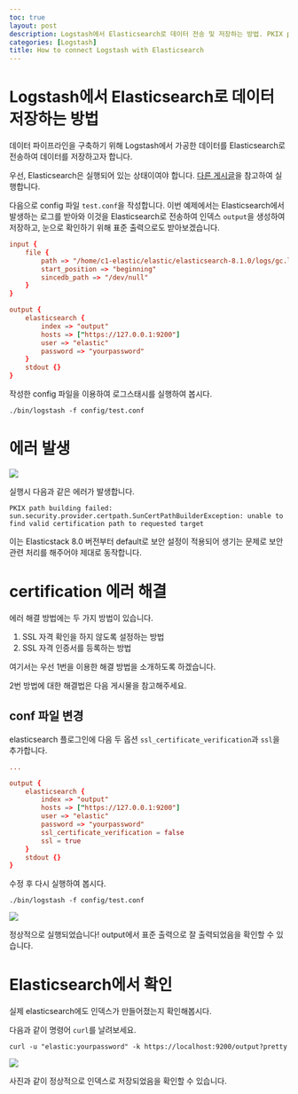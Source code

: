 ```yaml
---
toc: true
layout: post
description: Logstash에서 Elasticsearch로 데이터 전송 및 저장하는 방법. PKIX path building failed 에러 해결법.
categories: [Logstash]
title: How to connect Logstash with Elasticsearch
---
```


# Logstash에서 Elasticsearch로 데이터 저장하는 방법

데이터 파이프라인을 구축하기 위해 Logstash에서 가공한 데이터를 Elasticsearch로 전송하여 데이터를 저장하고자 합니다.

우선, Elasticsearch은 실행되어 있는 상태이여야 합니다. [다른 게시글](https://knu-cd2.github.io/blog/elasticsearch/kibana/2022/05/11/intergrating-elasticsearch-and-kibana.html)을 참고하여 실행합니다.

다음으로 config 파일 `test.conf`을 작성합니다. 이번 예제에서는 Elasticsearch에서 발생하는 로그를 받아와 이것을 Elasticsearch로 전송하여 인덱스 `output`을 생성하여 저장하고, 눈으로 확인하기 위해 표준 출력으로도 받아보겠습니다.

```conf
input {
    file {
        path => "/home/c1-elastic/elastic/elasticsearch-8.1.0/logs/gc.log"
        start_position => "beginning"
        sincedb_path => "/dev/null"
    }
}

output {
    elasticsearch {
        index => "output"
        hosts => ["https://127.0.0.1:9200"]
        user => "elastic"
        password => "yourpassword"
    }
    stdout {}
}
```

작성한 config 파일을 이용하여 로그스태시를 실행하여 봅시다.

```shell
./bin/logstash -f config/test.conf
```

# 에러 발생

![]({{site.baseurl}}/images/2022-05-14-logstash-to-elasticsearch/error1.png)

실행시 다음과 같은 에러가 발생합니다.

`PKIX path building failed: sun.security.provider.certpath.SunCertPathBuilderException: unable to find valid certification path to requested target`

이는 Elasticstack 8.0 버전부터 default로 보안 설정이 적용되어 생기는 문제로 보안 관련 처리를 해주어야 제대로 동작합니다.

# certification 에러 해결

에러 해결 방법에는 두 가지 방법이 있습니다.
1. SSL 자격 확인을 하지 않도록 설정하는 방법
2. SSL 자격 인증서를 등록하는 방법

여기서는 우선 1번을 이용한 해결 방법을 소개하도록 하겠습니다.

2번 방법에 대한 해결법은 다음 게시물을 참고해주세요.

## conf 파일 변경

elasticsearch 플로그인에 다음 두 옵션 `ssl_certificate_verification`과 `ssl`을 추가합니다.
```conf
...

output {
    elasticsearch {
        index => "output"
        hosts => ["https://127.0.0.1:9200"]
        user => "elastic"
        password => "yourpassword"
        ssl_certificate_verification = false
        ssl = true
    }
    stdout {}
}
```

수정 후 다시 실행하여 봅시다.

```shell
./bin/logstash -f config/test.conf
```

![]({{site.baseurl}}/images/2022-05-14-logstash-to-elasticsearch/done1.png)

정상적으로 실행되었습니다! output에서 표준 출력으로 잘 출력되었음을 확인할 수 있습니다.

# Elasticsearch에서 확인

실제 elasticsearch에도 인덱스가 만들어졌는지 확인해봅시다.

다음과 같이 명령어 `curl`를 날려보세요.

```shell
curl -u "elastic:yourpassword" -k https://localhost:9200/output?pretty
```

![]({{site.baseurl}}/images/2022-05-14-logstash-to-elasticsearch/done2.png)

사진과 같이 정상적으로 인덱스로 저장되었음을 확인할 수 있습니다.